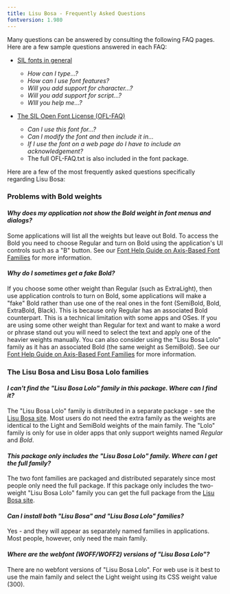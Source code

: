 ```yaml
---
title: Lisu Bosa - Frequently Asked Questions
fontversion: 1.980
---
```


Many questions can be answered by consulting the following FAQ pages. Here are a few sample questions answered in each FAQ:

- [SIL fonts in general](http://software.sil.org/fonts/faq)
    - *How can I type...?*
    - *How can I use font features?*
    - *Will you add support for character...?*
    - *Will you add support for script...?*
    - *WIll you help me...?*

- [The SIL Open Font License (OFL-FAQ)](https://scripts.sil.org/OFL-FAQ_web)
    - *Can I use this font for...?*
    - *Can I modify the font and then include it in...*
    - *If I use the font on a web page do I have to include an acknowledgement?*
    - The full OFL-FAQ.txt is also included in the font package.

Here are a few of the most frequently asked questions specifically regarding Lisu Bosa:

### Problems with Bold weights

#### *Why does my application not show the Bold weight in font menus and dialogs?*

Some applications will list all the weights but leave out Bold. To access the Bold you need to choose Regular and turn on Bold using the application's UI controls such as a "B" button. See our [Font Help Guide on Axis-Based Font Families](https://software.sil.org/fonts/axis-based-fonts/) for more information.

#### *Why do I sometimes get a fake Bold?*

If you choose some other weight than Regular (such as ExtraLight), then use application controls to turn on Bold, some applications will make a "fake" Bold rather than use one of the real ones in the font (SemiBold, Bold, ExtraBold, Black). This is because only Regular has an associated Bold counterpart. This is a technical limitation with some apps and OSes. If you are using some other weight than Regular for text and want to make a word or phrase stand out you will need to select the text and apply one of the heavier weights manually. You can also consider using the "Lisu Bosa Lolo" family as it has an associated Bold (the same weight as SemiBold). See our [Font Help Guide on Axis-Based Font Families](https://software.sil.org/fonts/axis-based-fonts/) for more information.

### The Lisu Bosa and Lisu Bosa Lolo families

#### *I can't find the "Lisu Bosa Lolo" family in this package. Where can I find it?*

The "Lisu Bosa Lolo" family is distributed in a separate package - see the [Lisu Bosa site](https://software.sil.org/lisubosa/). Most users do not need the extra family as the weights are identical to the Light and SemiBold weights of the main family. The "Lolo" family is only for use in older apps that only support weights named *Regular* and *Bold*.

#### *This package only includes the "Lisu Bosa Lolo" family. Where can I get the full family?*

The two font families are packaged and distributed separately since most people only need the full package. If this package only includes the two-weight "Lisu Bosa Lolo" family you can get the full package from the [Lisu Bosa site](https://software.sil.org/lisubosa/).

#### *Can I install both "Lisu Bosa" and "Lisu Bosa Lolo" families?*

Yes - and they will appear as separately named families in applications. Most people, however, only need the main family.

#### *Where are the webfont (WOFF/WOFF2) versions of "Lisu Bosa Lolo"?*

There are no webfont versions of "Lisu Bosa Lolo". For web use is it best to use the main family and select the Light weight using its CSS weight value (300).

